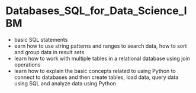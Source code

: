 # Databases_SQL_for_Data_Science_IBM

- basic SQL statements
- earn how to use string patterns and ranges to search data, how to sort and group data in result sets
- learn how to work with multiple tables in a relational database using join operations
- learn how to explain the basic concepts related to using Python to connect to databases and then create tables, load data, query data using SQL and analyze data using Python
